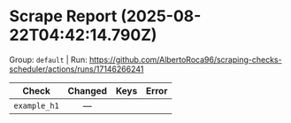 # Scrape Report (2025-08-22T04:42:14.790Z)

Group: `default`  |  Run: https://github.com/AlbertoRoca96/scraping-checks-scheduler/actions/runs/17146266241

| Check | Changed | Keys | Error |
|---|:---:|:--|:--|
| `example_h1` | — |  |  |
